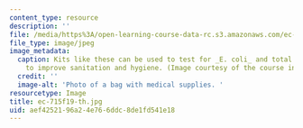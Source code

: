 ```yaml
---
content_type: resource
description: ''
file: /media/https%3A/open-learning-course-data-rc.s3.amazonaws.com/ec-715-d-lab-water-sanitation-and-hygiene-fall-2019/aef4252196a24e766ddc8de1fd541e18_ec-715f19-th.jpg
file_type: image/jpeg
image_metadata:
  caption: Kits like these can be used to test for _E. coli_ and total coliform counts
    to improve sanitation and hygiene. (Image courtesy of the course instructors.)
  credit: ''
  image-alt: 'Photo of a bag with medical supplies. '
resourcetype: Image
title: ec-715f19-th.jpg
uid: aef42521-96a2-4e76-6ddc-8de1fd541e18
---
```

